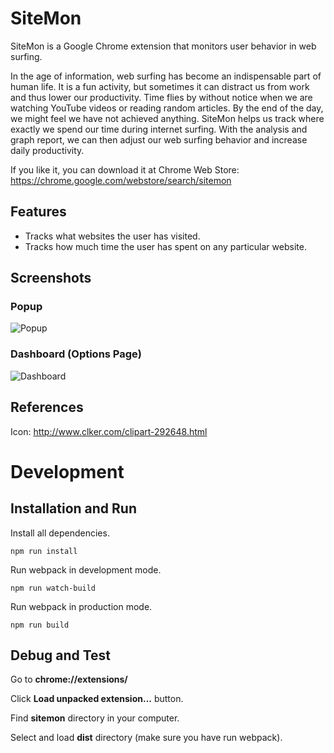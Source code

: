 # SiteMon

SiteMon is a Google Chrome extension that monitors user behavior in web surfing.

In the age of information, web surfing has become an indispensable part of human life. It is a fun activity, but sometimes it can distract us from work and thus lower our productivity. Time flies by without notice when we are watching YouTube videos or reading random articles. By the end of the day, we might feel we have not achieved anything. SiteMon helps us track where exactly we spend our time during internet surfing. With the analysis and graph report, we can then adjust our web surfing behavior and increase daily productivity.

If you like it, you can download it at Chrome Web Store: https://chrome.google.com/webstore/search/sitemon

## Features

*   Tracks what websites the user has visited.
*   Tracks how much time the user has spent on any particular website.

## Screenshots

### Popup

![Popup](https://raw.githubusercontent.com/zicodeng/sitemon/master/screenshots/popup.png)

### Dashboard (Options Page)

![Dashboard](https://raw.githubusercontent.com/zicodeng/sitemon/master/screenshots/dashboard.png)

## References

Icon: http://www.clker.com/clipart-292648.html

# Development

## Installation and Run

Install all dependencies.

    npm run install

Run webpack in development mode.

    npm run watch-build

Run webpack in production mode.

    npm run build

## Debug and Test

Go to **chrome://extensions/**

Click **Load unpacked extension...** button.

Find **sitemon** directory in your computer.

Select and load **dist** directory (make sure you have run webpack).
